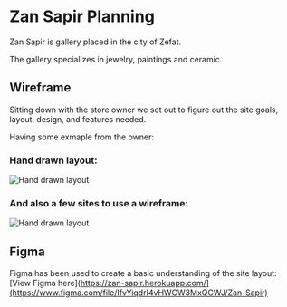 
# Zan Sapir Planning

Zan Sapir is gallery placed in the city of Zefat.

The gallery specializes in jewelry, paintings and ceramic.

## Wireframe

Sitting down with the store owner we set out to figure out the site goals, layout, design, and features needed.
 
Having some exmaple from the owner:

### Hand drawn layout: 
![Hand drawn layout](https://i.ibb.co/NsthKgy/Whats-App-Image-2022-05-10-at-8-15-36-PM.jpg)

### And also a few sites to use a wireframe:
![Hand drawn layout](https://i.ibb.co/hg30J2p/Whats-App-Image-2022-05-10-at-8-21-30-PM.jpg)

## Figma

Figma has been used to create a basic understanding of the site layout:
[View Figma here](https://zan-sapir.herokuapp.com/](https://www.figma.com/file/IfvYiqdrI4vHWCW3MxQCWJ/Zan-Sapir)

